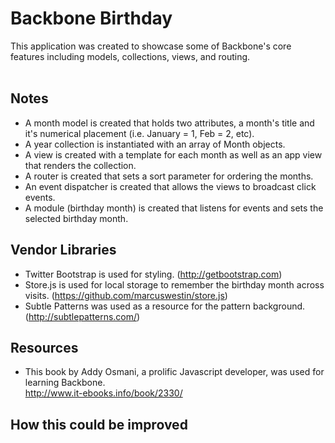 Backbone Birthday
===========

This application was created to showcase some of Backbone's core features including models, collections, views, and routing.
<br /><br />

## Notes
* A month model is created that holds two attributes, a month's title and it's numerical placement (i.e. January = 1, Feb = 2, etc). <br />
* A year collection is instantiated with an array of Month objects. <br />
* A view is created with a template for each month as well as an app view that renders the collection. <br />
* A router is created that sets a sort parameter for ordering the months. <br />
* An event dispatcher is created that allows the views to broadcast click events. <br />
* A module (birthday month) is created that listens for events and sets the selected birthday month. <br />

## Vendor Libraries
* Twitter Bootstrap is used for styling. (http://getbootstrap.com) <br />
* Store.js is used for local storage to remember the birthday month across visits. (https://github.com/marcuswestin/store.js) <br />
* Subtle Patterns was used as a resource for the pattern background. (http://subtlepatterns.com/) <br />

## Resources
* This book by Addy Osmani, a prolific Javascript developer, was used for learning Backbone. <br />
http://www.it-ebooks.info/book/2330/

## How this could be improved


